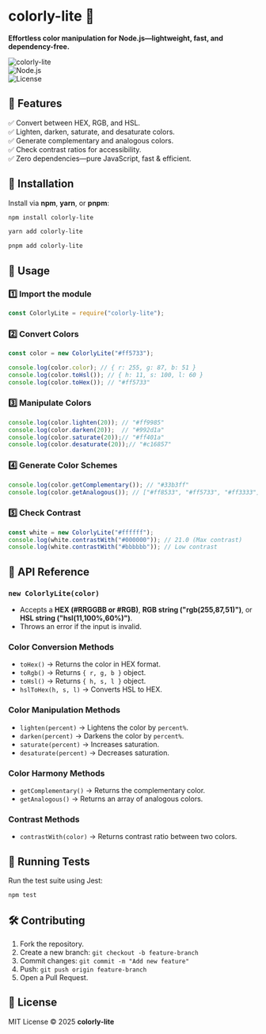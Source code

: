 # colorly-lite 🎨  
**Effortless color manipulation for Node.js—lightweight, fast, and dependency-free.**  

![colorly-lite](https://img.shields.io/badge/colorly--lite-v1.0.1-blue)  
![Node.js](https://img.shields.io/badge/Node.js-14%2B-green)  
![License](https://img.shields.io/badge/license-MIT-blue)  

## 📌 Features
✅ Convert between HEX, RGB, and HSL.  
✅ Lighten, darken, saturate, and desaturate colors.  
✅ Generate complementary and analogous colors.  
✅ Check contrast ratios for accessibility.  
✅ Zero dependencies—pure JavaScript, fast & efficient.  

## 🚀 Installation
Install via **npm**, **yarn**, or **pnpm**:
```sh
npm install colorly-lite
```
```sh
yarn add colorly-lite
```
```sh
pnpm add colorly-lite
```

## 🔧 Usage
### 1️⃣ Import the module
```js
const ColorlyLite = require("colorly-lite");
```

### 2️⃣ Convert Colors
```js
const color = new ColorlyLite("#ff5733");

console.log(color.color); // { r: 255, g: 87, b: 51 }
console.log(color.toHsl()); // { h: 11, s: 100, l: 60 }
console.log(color.toHex()); // "#ff5733"
```

### 3️⃣ Manipulate Colors
```js
console.log(color.lighten(20)); // "#ff9985"
console.log(color.darken(20));  // "#992d1a"
console.log(color.saturate(20));// "#ff401a"
console.log(color.desaturate(20));// "#c16857"
```

### 4️⃣ Generate Color Schemes
```js
console.log(color.getComplementary()); // "#33b3ff"
console.log(color.getAnalogous()); // ["#ff8533", "#ff5733", "#ff3333"]
```

### 5️⃣ Check Contrast
```js
const white = new ColorlyLite("#ffffff");
console.log(white.contrastWith("#000000")); // 21.0 (Max contrast)
console.log(white.contrastWith("#bbbbbb")); // Low contrast
```

## 📖 API Reference
### **`new ColorlyLite(color)`**
- Accepts a **HEX (#RRGGBB or #RGB)**, **RGB string ("rgb(255,87,51)")**, or **HSL string ("hsl(11,100%,60%)")**.
- Throws an error if the input is invalid.

### **Color Conversion Methods**
- `toHex()` → Returns the color in HEX format.
- `toRgb()` → Returns `{ r, g, b }` object.
- `toHsl()` → Returns `{ h, s, l }` object.
- `hslToHex(h, s, l)` → Converts HSL to HEX.

### **Color Manipulation Methods**
- `lighten(percent)` → Lightens the color by `percent%`.
- `darken(percent)` → Darkens the color by `percent%`.
- `saturate(percent)` → Increases saturation.
- `desaturate(percent)` → Decreases saturation.

### **Color Harmony Methods**
- `getComplementary()` → Returns the complementary color.
- `getAnalogous()` → Returns an array of analogous colors.

### **Contrast Methods**
- `contrastWith(color)` → Returns contrast ratio between two colors.

## 🧪 Running Tests
Run the test suite using Jest:
```sh
npm test
```

## 🛠 Contributing
1. Fork the repository.
2. Create a new branch: `git checkout -b feature-branch`
3. Commit changes: `git commit -m "Add new feature"`
4. Push: `git push origin feature-branch`
5. Open a Pull Request.

## 📜 License
MIT License © 2025 **colorly-lite**  
